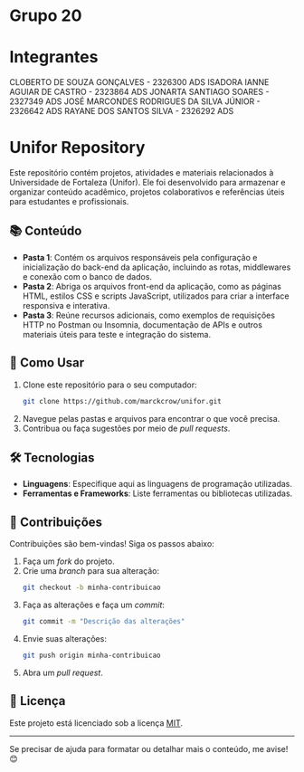 # Grupo 20 

# Integrantes

CLOBERTO DE SOUZA GONÇALVES - 2326300 ADS
ISADORA IANNE AGUIAR DE CASTRO - 2323864 ADS
JONARTA SANTIAGO SOARES - 2327349 ADS
JOSÉ MARCONDES RODRIGUES DA SILVA JÚNIOR - 2326642 ADS
RAYANE DOS SANTOS SILVA - 2326292 ADS




# Unifor Repository

Este repositório contém projetos, atividades e materiais relacionados à Universidade de Fortaleza (Unifor). Ele foi desenvolvido para armazenar e organizar conteúdo acadêmico, projetos colaborativos e referências úteis para estudantes e profissionais.

## 📚 Conteúdo

- **Pasta 1**: Contém os arquivos responsáveis pela configuração e inicialização do back-end da aplicação, incluindo as rotas, middlewares e conexão com o banco de dados.
- **Pasta 2**: Abriga os arquivos front-end da aplicação, como as páginas HTML, estilos CSS e scripts JavaScript, utilizados para criar a interface responsiva e interativa.
- **Pasta 3**: Reúne recursos adicionais, como exemplos de requisições HTTP no Postman ou Insomnia, documentação de APIs e outros materiais úteis para teste e integração do sistema.

## 🚀 Como Usar

1. Clone este repositório para o seu computador:
   ```bash
   git clone https://github.com/marckcrow/unifor.git
   ```
2. Navegue pelas pastas e arquivos para encontrar o que você precisa.
3. Contribua ou faça sugestões por meio de *pull requests*.

## 🛠️ Tecnologias

- **Linguagens**: Especifique aqui as linguagens de programação utilizadas.
- **Ferramentas e Frameworks**: Liste ferramentas ou bibliotecas utilizadas.

## 🤝 Contribuições

Contribuições são bem-vindas! Siga os passos abaixo:

1. Faça um *fork* do projeto.
2. Crie uma *branch* para sua alteração:
   ```bash
   git checkout -b minha-contribuicao
   ```
3. Faça as alterações e faça um *commit*:
   ```bash
   git commit -m "Descrição das alterações"
   ```
4. Envie suas alterações:
   ```bash
   git push origin minha-contribuicao
   ```
5. Abra um *pull request*.

## 📄 Licença

Este projeto está licenciado sob a licença [MIT](LICENSE). 

---

Se precisar de ajuda para formatar ou detalhar mais o conteúdo, me avise! 😊
